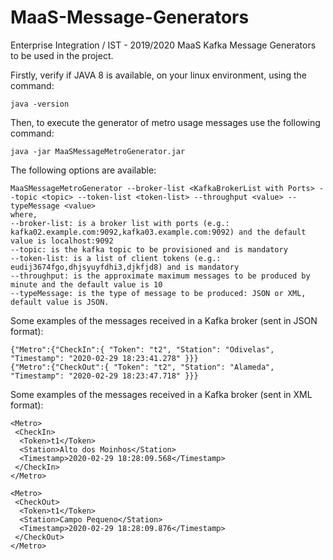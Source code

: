 # MaaS-Message-Generators
Enterprise Integration / IST - 2019/2020 MaaS Kafka Message Generators to be used in the project.

Firstly, verify if JAVA 8 is available, on your linux environment, using the command: 

    java -version

Then, to execute the generator of metro usage messages use the following command:

    java -jar MaaSMessageMetroGenerator.jar

The following options are available:
```
MaaSMessageMetroGenerator --broker-list <KafkaBrokerList with Ports> --topic <topic> --token-list <token-list> --throughput <value> --typeMessage <value>
where, 
--broker-list: is a broker list with ports (e.g.: kafka02.example.com:9092,kafka03.example.com:9092) and the default value is localhost:9092
--topic: is the kafka topic to be provisioned and is mandatory
--token-list: is a list of client tokens (e.g.: eudij3674fgo,dhjsyuyfdhi3,djkfjd8) and is mandatory
--throughput: is the approximate maximum messages to be produced by minute and the default value is 10
--typeMessage: is the type of message to be produced: JSON or XML, default value is JSON.
```
Some examples of the messages received in a Kafka broker (sent in JSON format):
```
{"Metro":{"CheckIn":{ "Token": "t2", "Station": "Odivelas", "Timestamp": "2020-02-29 18:23:41.278" }}}
{"Metro":{"CheckOut":{ "Token": "t2", "Station": "Alameda", "Timestamp": "2020-02-29 18:23:47.718" }}}
```

Some examples of the messages received in a Kafka broker (sent in XML format):
```
<Metro>
 <CheckIn>
  <Token>t1</Token>
  <Station>Alto dos Moinhos</Station>
  <Timestamp>2020-02-29 18:28:09.568</Timestamp>
 </CheckIn>
</Metro>

<Metro>
 <CheckOut>
  <Token>t1</Token>
  <Station>Campo Pequeno</Station>
  <Timestamp>2020-02-29 18:28:09.876</Timestamp>
 </CheckOut>
</Metro>
```
